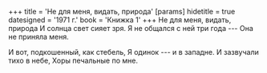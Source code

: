 +++
title = 'Не для меня, видать, природа'
[params]
  hidetitle = true
  datesigned = '1971 г.'
  book = 'Книжка 1'
+++
Не для меня, видать, природа
И солнца свет сияет зря.
Я не общался с ней три года ---
Она не приняла меня.

И вот, подкошенный, как стебель,
Я одинок --- и в западне.
И зазвучали тихо в небе,
Хоры печальные по мне.

<!-- 1971 г. -->
<!-- Книжка 1 -->
